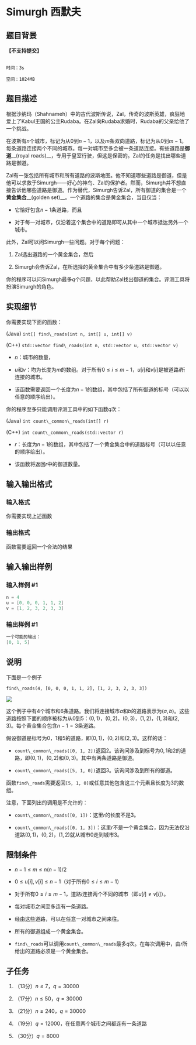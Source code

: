# Simurgh 西默夫

## 题目背景

**【不支持提交】**

```plain

时间：3s

空间：1024MB

```

## 题目描述

根据沙纳玛（Shahnameh）中的古代波斯传说，Zal，传奇的波斯英雄，疯狂地爱上了Kabul王国的公主Rudaba。在Zal向Rudaba求婚时，Rudaba的父亲给他了一个挑战。

在波斯有$n$个城市，标记为从$0$到$n-1$，以及$m$条双向道路，标记为从$0$到$m-1$。 每条道路连接两个不同的城市。每一对城市至多会被一条道路连接。有些道路是**御道**\_\_(royal roads)\_\_，专用于皇室行驶，但这是保密的。Zal的任务是找出哪些道路是御道。

Zal有一张包括所有城市和所有道路的波斯地图。他不知道哪些道路是御道，但是他可以求救于Simurgh——好心的神鸟、Zal的保护者。然而，Simurgh并不想直接告诉他哪些道路是御道。作为替代，Simurgh告诉Zal，所有御道的集合是一个**黄金集合**\_\_(golden set)\_\_。一个道路的集合是黄金集合，当且仅当：

- 它恰好包含$n-1$条道路，而且

- 对于每一对城市，仅沿着这个集合中的道路即可从其中一个城市抵达另外一个城市。

此外，Zal可以问Simurgh一些问题。对于每个问题：

1. Zal选出道路的一个黄金集合，然后

2. Simurgh会告诉Zal，在所选择的黄金集合中有多少条道路是御道。

你的程序可以问Simurgh最多$q$个问题，以此帮助Zal找出御道的集合。评测工具将扮演Simurgh的角色。

## 实现细节

你需要实现下面的函数：

(Java) `int[] find\_roads(int n, int[] u, int[] v)`

(C++) `std::vector find\_roads(int n, std::vector u, std::vector v)`

- $n$：城市的数量，

- $u$和$v$：均为长度为$m$的数组。对于所有$0 \leq i \leq m-1$，$u[i]$和$v[i]$是被道路$i$所连接的城市。

- 该函数需要返回一个长度为$n-1$的数组，其中包括了所有御道的标号（可以以任意的顺序给出）。

你的程序至多只能调用评测工具中的如下函数$q$次：

(Java) `int count\_common\_roads(int[] r)`

(C++) `int count\_common\_roads(std::vector r)`

- $r$：长度为$n-1$的数组，其中包括了一个黄金集合中的道路标号（可以以任意的顺序给出）。

- 该函数将返回$r$中的御道数量。

## 输入输出格式

### 输入格式

你需要实现上述函数

### 输出格式

函数需要返回一个合法的结果

## 输入输出样例

### 输入样例 #1

```cpp
n = 4
u = [0, 0, 0, 1, 1, 2]
v = [1, 2, 3, 2, 3, 3]
```


### 输出样例 #1

```cpp
一个可能的输出：
[0, 1, 5]
```


## 说明

下面是一个例子

`find\_roads(4, [0, 0, 0, 1, 1, 2], [1, 2, 3, 2, 3, 3])`

![](https://cdn.luogu.com.cn/upload/pic/6777.png)

这个例子中有$4$个城市和$6$条道路。我们将连接城市$a$和$b$的道路表示为$(a, b)$。这些道路按照下面的顺序被标为从$0$到$5$：$(0,1)$，$(0,2)$，$(0,3)$，$(1,2)$，$(1,3)$和$(2,3)$。每个黄金集合包含$n-1=3$条道路。

假设御道是标号为$0$，$1$和$5$的道路，即$(0,1)$，$(0,2)$和$(2,3)$。这样的话：

- `count\_common\_roads([0, 1, 2])`返回$2$。该询问涉及到标号为$0,1$和$2$的道路，即$(0,1)$，$(0,2)$和$(0,3)$。其中有两条道路是御道。

- `count\_common\_roads([5, 1, 0])`返回$3$。该询问涉及到所有的御道。

函数`find\_roads`需要返回`[5, 1, 0]`或任意其他包含这三个元素且长度为$3$的数组。

注意，下面列出的调用是不允许的：

- `count\_common\_roads([0, 1])`：这里$r$的长度不是$3$。

- `count\_common\_roads([0, 1, 3])`：这里$r$不是一个黄金集合，因为无法仅沿道路$(0,1)$，$(0,2)$，$(1,2)$就从城市$0$走到城市$3$。

## 限制条件

- $n-1 \leq m \leq n(n-1)/2$

- $0 \leq u[i],v[i] \leq n-1$（对于所有$0 \leq i \leq m-1$）

- 对于所有$0 \leq i \leq m-1$，道路$i$连接两个不同的城市（即$u[i] \neq v[i]$）。

- 每对城市之间至多连有一条道路。

- 经由这些道路，可以在任意一对城市之间来往。

- 所有的御道组成一个黄金集合。

- `find\_roads`可以调用`count\_common\_roads`最多$q$次。在每次调用中，由$r$所给出的道路必须是一个黄金集合。

## 子任务

1. （$13$分）$n \leq 7$，$q = 30000$

2. （$17$分）$n \leq 50$，$q = 30000$

3. （$21$分）$n \leq 240$，$q = 30000$

4. （$19$分）$q = 12000$，在任意两个城市之间都连有一条道路

5. （$30$分）$q = 8000$

